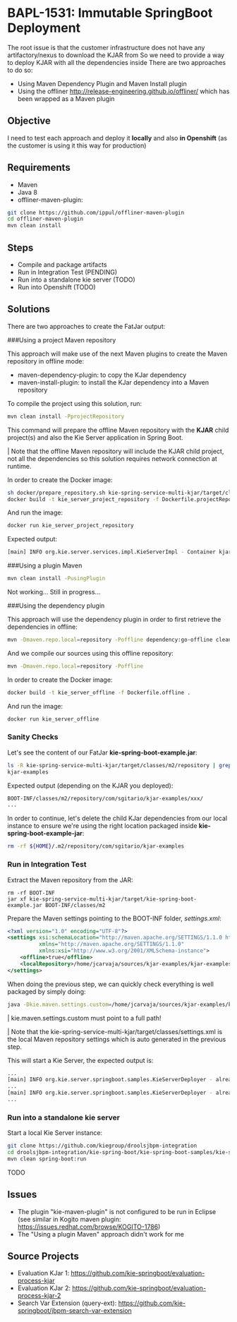 # BAPL-1531: Immutable SpringBoot Deployment

The root issue is that the customer infrastructure does not have any artifactory/nexus to download the KJAR from
So we need to provide a way to deploy KJAR with all the dependencies inside
There are two approaches to do so:
- Using Maven Dependency Plugin and Maven Install plugin
- Using the offliner http://release-engineering.github.io/offliner/ which has been wrapped as a Maven plugin

## Objective

I need to test each approach and deploy it **locally** and also **in Openshift** (as the customer is using it this way for production)

## Requirements
- Maven
- Java 8
- offliner-maven-plugin:

```sh
git clone https://github.com/ippul/offliner-maven-plugin
cd offliner-maven-plugin
mvn clean install
```

## Steps 

- Compile and package artifacts
- Run in Integration Test (PENDING)
- Run into a standalone kie server (TODO)
- Run into Openshift (TODO)

## Solutions

There are two approaches to create the FatJar output:

###Using a project Maven repository

This approach will make use of the next Maven plugins to create the Maven repository in offline mode:

- maven-dependency-plugin: to copy the KJar dependency
- maven-install-plugin: to install the KJar dependency into a Maven repository

To compile the project using this solution, run:

```sh
mvn clean install -PprojectRepository
```

This command will prepare the offline Maven repository with the **KJAR** child project(s) and also the Kie Server application in Spring Boot. 

| Note that the offline Maven repository will include the KJAR child project, not all the dependencies so this solution requires network connection at runtime.

In order to create the Docker image:

```sh
sh docker/prepare_repository.sh kie-spring-service-multi-kjar/target/classes/m2/repository
docker build -t kie_server_project_repository -f Dockerfile.projectRepository .
```

And run the image:

```sh
docker run kie_server_project_repository
```

Expected output:

```sh
[main] INFO org.kie.server.services.impl.KieServerImpl - Container kjar-without-parent-1.0-SNAPSHOT (for release id com.sgitario.kjar-examples:kjar-without-parent:1.0-SNAPSHOT) successfully started
```

###Using a plugin Maven

```sh
mvn clean install -PusingPlugin
```

Not working... Still in progress...

###Using the dependency plugin

This approach will use the dependency plugin in order to first retrieve the dependencies in offline:

```sh
mvn -Dmaven.repo.local=repository -Poffline dependency:go-offline clean install
```

 And we compile our sources using this offline repository:

```sh
mvn -Dmaven.repo.local=repository -Poffline 
```

In order to create the Docker image:

```sh
docker build -t kie_server_offline -f Dockerfile.offline .
```

And run the image:

```sh
docker run kie_server_offline
```


### Sanity Checks

Let's see the content of our FatJar **kie-spring-boot-example.jar**:

```sh
ls -R kie-spring-service-multi-kjar/target/classes/m2/repository | grep kjar-examples
kjar-examples
```

Expected output (depending on the KJAR you deployed):

```sh
BOOT-INF/classes/m2/repository/com/sgitario/kjar-examples/xxx/
...
```

In order to continue, let's delete the child KJar dependencies from our local instance to ensure we're using the right location packaged inside **kie-spring-boot-example-jar**:

```sh
rm -rf ${HOME}/.m2/repository/com/sgitario/kjar-examples
```

### Run in Integration Test

Extract the Maven repository from the JAR:

```
rm -rf BOOT-INF
jar xf kie-spring-service-multi-kjar/target/kie-spring-boot-example.jar BOOT-INF/classes/m2
```

Prepare the Maven settings pointing to the BOOT-INF folder, _settings.xml_:

```xml
<?xml version="1.0" encoding="UTF-8"?>
<settings xsi:schemaLocation="http://maven.apache.org/SETTINGS/1.1.0 http://maven.apache.org/xsd/settings-1.1.0.xsd"
          xmlns="http://maven.apache.org/SETTINGS/1.1.0"
          xmlns:xsi="http://www.w3.org/2001/XMLSchema-instance">
    <offline>true</offline>
    <localRepository>/home/jcarvaja/sources/kjar-examples/kjar-examples/BAPL-1531/BOOT-INF/classes/m2/repository</localRepository>
</settings>
```

When doing the previous step, we can quickly check everything is well packaged by simply doing:

```sh
java -Dkie.maven.settings.custom=/home/jcarvaja/sources/kjar-examples/kjar-examples/BAPL-1531/settings.xml -jar kie-spring-service-multi-kjar/target/kie-spring-boot-example.jar
```

| kie.maven.settings.custom must point to a full path!

| Note that the kie-spring-service-multi-kjar/target/classes/settings.xml is the local Maven repository settings which is auto generated in the previous step.

This will start a Kie Server, the expected output is:

```sh
...
[main] INFO org.kie.server.springboot.samples.KieServerDeployer - already deployed KieContainerResource [containerId=evaluation-kjar-2_0-SNAPSHOT, releaseId=com.sgitario.kjar-examples:evaluation:2.0-SNAPSHOT, resolvedReleaseId=com.sgitario.kjar-examples:evaluation:2.0-SNAPSHOT, status=STARTED]
...
[main] INFO org.kie.server.springboot.samples.KieServerDeployer - already deployed KieContainerResource [containerId=evaluation-kjar-1_0-SNAPSHOT, releaseId=com.sgitario.kjar-examples:evaluation:1.0-SNAPSHOT, resolvedReleaseId=com.sgitario.kjar-examples:evaluation:1.0-SNAPSHOT, status=STARTED]
...
```

### Run into a standalone kie server

Start a local Kie Server instance:

```sh
git clone https://github.com/kiegroup/droolsjbpm-integration
cd droolsjbpm-integration/kie-spring-boot/kie-spring-boot-samples/kie-server-spring-boot-sample
mvn clean spring-boot:run
```

TODO 

## Issues

- The plugin "kie-maven-plugin" is not configured to be run in Eclipse (see similar in Kogito maven plugin: https://issues.redhat.com/browse/KOGITO-1786)
- The "Using a plugin Maven" approach didn't work for me

## Source Projects

- Evaluation KJar 1: https://github.com/kie-springboot/evaluation-process-kjar
- Evaluation KJar 2: https://github.com/kie-springboot/evaluation-process-kjar-2
- Search Var Extension (query-ext): https://github.com/kie-springboot/jbpm-search-var-extension
